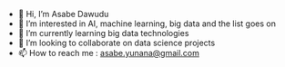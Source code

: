 - 👋 Hi, I’m Asabe Dawudu
- 👀 I’m interested in AI, machine learning, big data and the list goes on
- 🌱 I’m currently learning big data technologies 
- 💞️ I’m looking to collaborate on data science projects
- 📫 How to reach me : asabe.yunana@gmail.com

<!---
aydawudu/aydawudu is a ✨ special ✨ repository because its `README.md` (this file) appears on your GitHub profile.
You can click the Preview link to take a look at your changes.
--->
